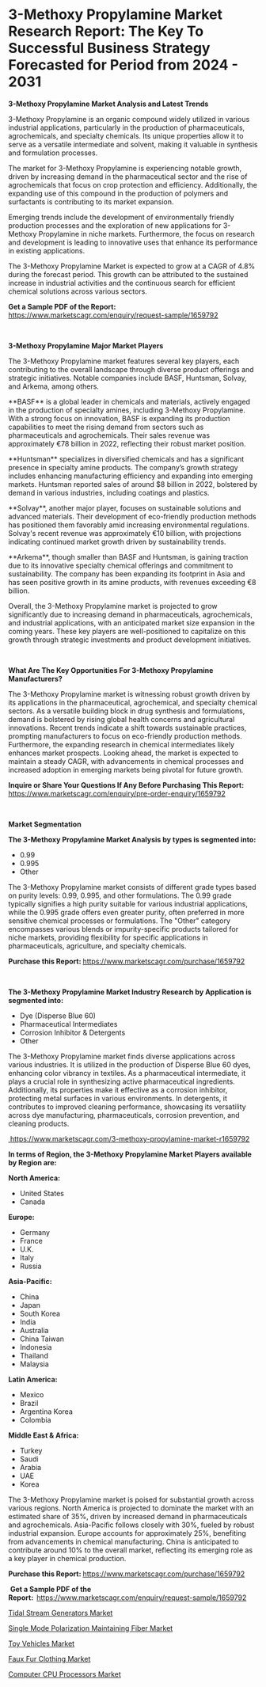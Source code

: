 <p><h1>3-Methoxy Propylamine Market Research Report: The Key To Successful Business Strategy Forecasted for Period from 2024 - 2031</h1></p><p><strong>3-Methoxy Propylamine Market Analysis and Latest Trends</strong></p>
<p><p>3-Methoxy Propylamine is an organic compound widely utilized in various industrial applications, particularly in the production of pharmaceuticals, agrochemicals, and specialty chemicals. Its unique properties allow it to serve as a versatile intermediate and solvent, making it valuable in synthesis and formulation processes.</p><p>The market for 3-Methoxy Propylamine is experiencing notable growth, driven by increasing demand in the pharmaceutical sector and the rise of agrochemicals that focus on crop protection and efficiency. Additionally, the expanding use of this compound in the production of polymers and surfactants is contributing to its market expansion.</p><p>Emerging trends include the development of environmentally friendly production processes and the exploration of new applications for 3-Methoxy Propylamine in niche markets. Furthermore, the focus on research and development is leading to innovative uses that enhance its performance in existing applications.</p><p>The 3-Methoxy Propylamine Market is expected to grow at a CAGR of 4.8% during the forecast period. This growth can be attributed to the sustained increase in industrial activities and the continuous search for efficient chemical solutions across various sectors.</p></p>
<p><strong>Get a Sample PDF of the Report:&nbsp;</strong> <a href="https://www.marketscagr.com/enquiry/request-sample/1659792?utm_campaign=1349&utm_medium=2&utm_source=Github&utm_content=ia&utm_term=28092024&utm_id=3-methoxy-propylamine">https://www.marketscagr.com/enquiry/request-sample/1659792</a></p>
<p>&nbsp;</p>
<p><strong>3-Methoxy Propylamine Major Market Players</strong></p>
<p><p>The 3-Methoxy Propylamine market features several key players, each contributing to the overall landscape through diverse product offerings and strategic initiatives. Notable companies include BASF, Huntsman, Solvay, and Arkema, among others.</p><p>**BASF** is a global leader in chemicals and materials, actively engaged in the production of specialty amines, including 3-Methoxy Propylamine. With a strong focus on innovation, BASF is expanding its production capabilities to meet the rising demand from sectors such as pharmaceuticals and agrochemicals. Their sales revenue was approximately €78 billion in 2022, reflecting their robust market position.</p><p>**Huntsman** specializes in diversified chemicals and has a significant presence in specialty amine products. The company’s growth strategy includes enhancing manufacturing efficiency and expanding into emerging markets. Huntsman reported sales of around $8 billion in 2022, bolstered by demand in various industries, including coatings and plastics.</p><p>**Solvay**, another major player, focuses on sustainable solutions and advanced materials. Their development of eco-friendly production methods has positioned them favorably amid increasing environmental regulations. Solvay's recent revenue was approximately €10 billion, with projections indicating continued market growth driven by sustainability trends.</p><p>**Arkema**, though smaller than BASF and Huntsman, is gaining traction due to its innovative specialty chemical offerings and commitment to sustainability. The company has been expanding its footprint in Asia and has seen positive growth in its amine products, with revenues exceeding €8 billion.</p><p>Overall, the 3-Methoxy Propylamine market is projected to grow significantly due to increasing demand in pharmaceuticals, agrochemicals, and industrial applications, with an anticipated market size expansion in the coming years. These key players are well-positioned to capitalize on this growth through strategic investments and product development initiatives.</p></p>
<p>&nbsp;</p>
<p><strong>What Are The Key Opportunities For 3-Methoxy Propylamine Manufacturers?</strong></p>
<p><p>The 3-Methoxy Propylamine market is witnessing robust growth driven by its applications in the pharmaceutical, agrochemical, and specialty chemical sectors. As a versatile building block in drug synthesis and formulations, demand is bolstered by rising global health concerns and agricultural innovations. Recent trends indicate a shift towards sustainable practices, prompting manufacturers to focus on eco-friendly production methods. Furthermore, the expanding research in chemical intermediates likely enhances market prospects. Looking ahead, the market is expected to maintain a steady CAGR, with advancements in chemical processes and increased adoption in emerging markets being pivotal for future growth.</p></p>
<p><strong>Inquire or Share Your Questions If Any Before Purchasing This Report:</strong> <a href="https://www.marketscagr.com/enquiry/pre-order-enquiry/1659792?utm_campaign=1349&utm_medium=2&utm_source=Github&utm_content=ia&utm_term=28092024&utm_id=3-methoxy-propylamine">https://www.marketscagr.com/enquiry/pre-order-enquiry/1659792</a></p>
<p>&nbsp;</p>
<p><strong>Market Segmentation</strong></p>
<p><strong>The 3-Methoxy Propylamine Market Analysis by types is segmented into:</strong></p>
<p><ul><li>0.99</li><li>0.995</li><li>Other</li></ul></p>
<p><p>The 3-Methoxy Propylamine market consists of different grade types based on purity levels: 0.99, 0.995, and other formulations. The 0.99 grade typically signifies a high purity suitable for various industrial applications, while the 0.995 grade offers even greater purity, often preferred in more sensitive chemical processes or formulations. The "Other" category encompasses various blends or impurity-specific products tailored for niche markets, providing flexibility for specific applications in pharmaceuticals, agriculture, and specialty chemicals.</p></p>
<p><strong>Purchase this Report:&nbsp;</strong><a href="https://www.marketscagr.com/purchase/1659792?utm_campaign=1349&utm_medium=2&utm_source=Github&utm_content=ia&utm_term=28092024&utm_id=3-methoxy-propylamine">https://www.marketscagr.com/purchase/1659792</a></p>
<p>&nbsp;</p>
<p><strong>The 3-Methoxy Propylamine Market Industry Research by Application is segmented into:</strong></p>
<p><ul><li>Dye (Disperse Blue 60)</li><li>Pharmaceutical Intermediates</li><li>Corrosion Inhibitor & Detergents</li><li>Other</li></ul></p>
<p><p>The 3-Methoxy Propylamine market finds diverse applications across various industries. It is utilized in the production of Disperse Blue 60 dyes, enhancing color vibrancy in textiles. As a pharmaceutical intermediate, it plays a crucial role in synthesizing active pharmaceutical ingredients. Additionally, its properties make it effective as a corrosion inhibitor, protecting metal surfaces in various environments. In detergents, it contributes to improved cleaning performance, showcasing its versatility across dye manufacturing, pharmaceuticals, corrosion prevention, and cleaning products.</p></p>
<p><a href="https://www.marketscagr.com/3-methoxy-propylamine-market-r1659792?utm_campaign=1349&utm_medium=2&utm_source=Github&utm_content=ia&utm_term=28092024&utm_id=3-methoxy-propylamine">&nbsp;https://www.marketscagr.com/3-methoxy-propylamine-market-r1659792</a></p>
<p><strong>In terms of Region, the 3-Methoxy Propylamine Market Players available by Region are:</strong></p>
<p>
    <p> <strong> North America: </strong>
        <ul>
            <li>United States</li>
            <li>Canada</li>
        </ul>
        </p> 
    <p> <strong> Europe: </strong>
        <ul>
            <li>Germany</li>
            <li>France</li>
            <li>U.K.</li>
            <li>Italy</li>
            <li>Russia</li>
        </ul>
        </p> 
    <p> <strong> Asia-Pacific: </strong>
        <ul>
            <li>China</li>
            <li>Japan</li>
            <li>South Korea</li>
            <li>India</li>
            <li>Australia</li>
            <li>China Taiwan</li>
            <li>Indonesia</li>
            <li>Thailand</li>
            <li>Malaysia</li>
        </ul>
        </p> 
    <p> <strong> Latin America: </strong>
        <ul>
            <li>Mexico</li>
            <li>Brazil</li>
            <li>Argentina Korea</li>
            <li>Colombia</li>
        </ul>
        </p> 
    <p> <strong> Middle East & Africa: </strong>
        <ul>
            <li>Turkey</li>
            <li>Saudi</li>
            <li>Arabia</li>
            <li>UAE</li>
            <li>Korea</li>
        </ul>
    </p>
    </p>
<p><p>The 3-Methoxy Propylamine market is poised for substantial growth across various regions. North America is projected to dominate the market with an estimated share of 35%, driven by increased demand in pharmaceuticals and agrochemicals. Asia-Pacific follows closely with 30%, fueled by robust industrial expansion. Europe accounts for approximately 25%, benefiting from advancements in chemical manufacturing. China is anticipated to contribute around 10% to the overall market, reflecting its emerging role as a key player in chemical production.</p></p>
<p><strong>Purchase this Report: </strong><a href="https://www.marketscagr.com/purchase/1659792?utm_campaign=1349&utm_medium=2&utm_source=Github&utm_content=ia&utm_term=28092024&utm_id=3-methoxy-propylamine">https://www.marketscagr.com/purchase/1659792</a></p>
<p>&nbsp;<strong>Get a Sample PDF of the Report:&nbsp;&nbsp;</strong><a href="https://www.marketscagr.com/enquiry/request-sample/1659792?utm_campaign=1349&utm_medium=2&utm_source=Github&utm_content=ia&utm_term=28092024&utm_id=3-methoxy-propylamine">https://www.marketscagr.com/enquiry/request-sample/1659792</a></p>
<p><strong></strong></p>
<p><p><a href="https://www.linkedin.com/pulse/global-tidal-stream-generators-market-size-share-analysis-xjpzc?utm_campaign=1349&utm_medium=2&utm_source=Github&utm_content=ia&utm_term=28092024&utm_id=3-methoxy-propylamine">Tidal Stream Generators Market</a></p><p><a href="https://issuu.com/reportprime-2/docs/single-mode-polarization-maintainin_9f9da67373b027?utm_campaign=1349&utm_medium=2&utm_source=Github&utm_content=ia&utm_term=28092024&utm_id=3-methoxy-propylamine">Single Mode Polarization Maintaining Fiber Market</a></p><p><a href="https://www.linkedin.com/pulse/why-should-you-invest-toy-vehicles-market-trends-leading-products-yxmie?utm_campaign=1349&utm_medium=2&utm_source=Github&utm_content=ia&utm_term=28092024&utm_id=3-methoxy-propylamine">Toy Vehicles Market</a></p><p><a href="https://www.linkedin.com/pulse/booming-faux-fur-clothing-market-sector-analysis-growth-ppdae?utm_campaign=1349&utm_medium=2&utm_source=Github&utm_content=ia&utm_term=28092024&utm_id=3-methoxy-propylamine">Faux Fur Clothing Market</a></p><p><a href="https://issuu.com/reportprime-2/docs/computer-cpu-processors-market-size_9c51c81be0a10b?utm_campaign=1349&utm_medium=2&utm_source=Github&utm_content=ia&utm_term=28092024&utm_id=3-methoxy-propylamine">Computer CPU Processors Market</a></p></p>